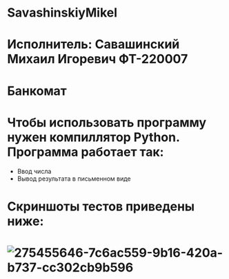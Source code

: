 # SavashinskiyMikel
# Исполнитель: Савашинский Михаил Игоревич ФТ-220007
# Банкомат
# Чтобы использовать программу нужен компиллятор Python. Программа работает так:
- Ввод числа
- Вывод результата в письменном виде
# Скриншоты тестов приведены ниже:
# ![275455646-7c6ac559-9b16-420a-b737-cc302cb9b596](https://github.com/misshasavvash/SavashinskiyMikel/assets/146664036/c3317faa-d880-4e3e-83bc-4ad195a703d0)
